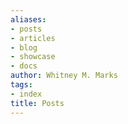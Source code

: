 ```yaml
---
aliases:
- posts
- articles
- blog
- showcase
- docs
author: Whitney M. Marks
tags:
- index
title: Posts
---
```

